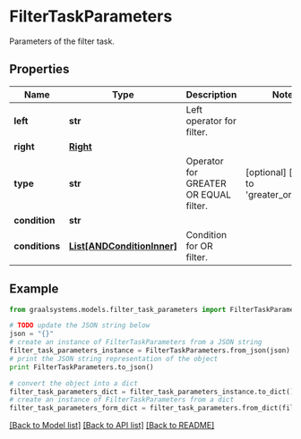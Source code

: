 # FilterTaskParameters

Parameters of the filter task.

## Properties

Name | Type | Description | Notes
------------ | ------------- | ------------- | -------------
**left** | **str** | Left operator for filter. | 
**right** | [**Right**](Right.md) |  | 
**type** | **str** | Operator for GREATER OR EQUAL filter. | [optional] [default to 'greater_or_equal']
**condition** | **str** |  | 
**conditions** | [**List[ANDConditionInner]**](ANDConditionInner.md) | Condition for OR filter. | 

## Example

```python
from graalsystems.models.filter_task_parameters import FilterTaskParameters

# TODO update the JSON string below
json = "{}"
# create an instance of FilterTaskParameters from a JSON string
filter_task_parameters_instance = FilterTaskParameters.from_json(json)
# print the JSON string representation of the object
print FilterTaskParameters.to_json()

# convert the object into a dict
filter_task_parameters_dict = filter_task_parameters_instance.to_dict()
# create an instance of FilterTaskParameters from a dict
filter_task_parameters_form_dict = filter_task_parameters.from_dict(filter_task_parameters_dict)
```
[[Back to Model list]](../README.md#documentation-for-models) [[Back to API list]](../README.md#documentation-for-api-endpoints) [[Back to README]](../README.md)


